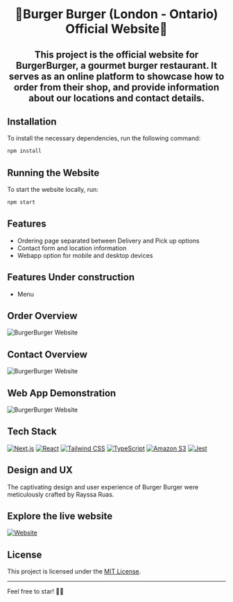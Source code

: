 <div align="center">
    <h1> 🍔Burger Burger (London - Ontario) Official Website🍔 </h1>
    <h2>This project is the official website for BurgerBurger, a gourmet burger restaurant. It serves as an online platform to showcase how to order from their shop, and provide information about our locations and contact details.</h2>
</div>

## Installation

To install the necessary dependencies, run the following command:

```bash
npm install
```

## Running the Website

To start the website locally, run:

```bash
npm start
```

## Features

- Ordering page separated between Delivery and Pick up options
- Contact form and location information
- Webapp option for mobile and desktop devices

## Features Under construction

- Menu

## Order Overview

![BurgerBurger Website](https://burgerburger.s3.us-east-2.amazonaws.com/BurgerBurger_gif_1.gif)

## Contact Overview

![BurgerBurger Website](https://burgerburger.s3.us-east-2.amazonaws.com/BurgerBurger_gif_2.gif)

## Web App Demonstration

![BurgerBurger Website](https://burgerburger.s3.us-east-2.amazonaws.com/BurgerBurger_gif_3.gif)

## Tech Stack

[![Next.js](https://img.shields.io/badge/Next.js-%23404d59?style=for-the-badge&logo=next.js&logoColor=white)](https://nextjs.org/)
[![React](https://img.shields.io/badge/React-%2320232a?style=for-the-badge&logo=react&logoColor=%2361DAFB)](https://reactjs.org/)
[![Tailwind CSS](https://img.shields.io/badge/Tailwind%20CSS-%231a202c?style=for-the-badge&logo=tailwind-css&logoColor=white)](https://tailwindcss.com/)
[![TypeScript](https://img.shields.io/badge/TypeScript-%233178c6?style=for-the-badge&logo=typescript&logoColor=white)](https://www.typescriptlang.org/)
[![Amazon S3](https://img.shields.io/badge/Amazon%20S3-%23404d59?style=for-the-badge&logo=amazon-s3&logoColor=white)](https://aws.amazon.com/s3/)
[![Jest](https://img.shields.io/badge/Jest-%23C21325?style=for-the-badge&logo=jest&logoColor=white)](https://jestjs.io/)

## Design and UX

The captivating design and user experience of Burger Burger were meticulously crafted by Rayssa Ruas.

## Explore the live website

[![Website](https://img.shields.io/badge/Visit%20Website-%2341B883?style=for-the-badge)](https://burgerburger.vercel.app/)

## License

This project is licensed under the [MIT License](LICENSE).

---

Feel free to star! 🍔✨
